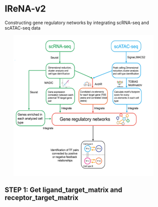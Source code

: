 # IReNA-v2
 Constructing gene regulatory networks by integrating scRNA-seq and scATAC-seq data


 <div align="center">
 <img src="Summary.png" width="450" height = "450"/>
 </div>


## STEP 1: Get ligand_target_matrix and receptor_target_matrix
